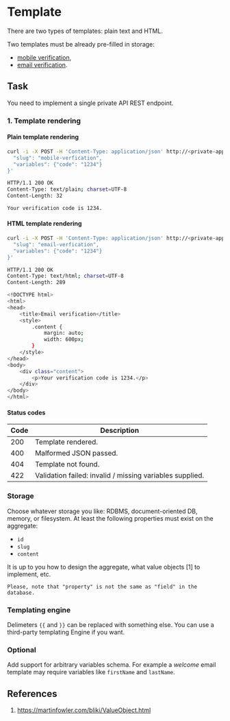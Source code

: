 # Template

There are two types of templates: plain text and HTML.

Two templates must be already pre-filled in storage:

- [mobile verification](../templates/sms-verification.txt),
- [email verification](../templates/email-verification.html).

## Task

You need to implement a single private API REST endpoint.

### 1. Template rendering

#### Plain template rendering

```bash
curl -i -X POST -H 'Content-Type: application/json' http://<private-app>:<port>/templates/render -d '{
  "slug": "mobile-verfication",
  "variables": {"code": "1234"}
}'

HTTP/1.1 200 OK
Content-Type: text/plain; charset=UTF-8
Content-Length: 32

Your verification code is 1234.
```

#### HTML template rendering

```bash
curl -i -X POST -H 'Content-Type: application/json' http://<private-app>:<port>/templates/render -d '{
  "slug": "email-verfication",
  "variables": {"code": "1234"}
}'

HTTP/1.1 200 OK
Content-Type: text/html; charset=UTF-8
Content-Length: 289

<!DOCTYPE html>
<html>
<head>
    <title>Email verification</title>
    <style>
        .content {
            margin: auto;
            width: 600px;
        }
    </style>
</head>
<body>
    <div class="content">
        <p>Your verification code is 1234.</p>
    </div>
</body>
</html>
```

#### Status codes

| Code | Description                                              |
| -----| -------------------------------------------------------- |
| 200  | Template rendered.                                       |
| 400  | Malformed JSON passed.                                   |
| 404  | Template not found.                                      |
| 422  | Validation failed: invalid / missing variables supplied. |

### Storage

Choose whatever storage you like: RDBMS, document-oriented DB, memory, or filesystem. At least the following properties must exist on the aggregate:

- `id`
- `slug`
- `content`

It is up to you how to design the aggregate, what value objects [1] to implement, etc.

    Please, note that "property" is not the same as "field" in the database.

### Templating engine

Delimeters `{{` and `}}` can be replaced with something else. You can use a third-party templating Engine if you want.

### Optional

Add support for arbitrary variables schema. For example a _welcome_ email template may require variables like `firstName` and `lastName`.

## References

 1. https://martinfowler.com/bliki/ValueObject.html
